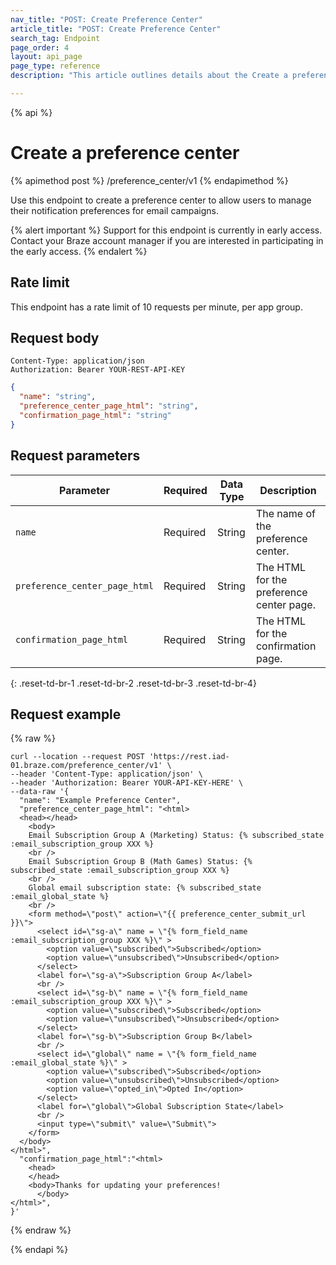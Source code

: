 ```yaml
---
nav_title: "POST: Create Preference Center"
article_title: "POST: Create Preference Center"
search_tag: Endpoint
page_order: 4
layout: api_page
page_type: reference
description: "This article outlines details about the Create a preference center Braze endpoint."

---
```

{% api %}
# Create a preference center
{% apimethod post %}
/preference_center/v1
{% endapimethod %}

Use this endpoint to create a preference center to allow users to manage their notification preferences for email campaigns.

{% alert important %}
Support for this endpoint is currently in early access. Contact your Braze account manager if you are interested in participating in the early access.
{% endalert %}

## Rate limit

This endpoint has a rate limit of 10 requests per minute, per app group.

## Request body

```
Content-Type: application/json
Authorization: Bearer YOUR-REST-API-KEY
```

```json
{
  "name": "string",
  "preference_center_page_html": "string",
  "confirmation_page_html": "string"
}
```

## Request parameters

| Parameter | Required | Data Type | Description |
| --------- | ---------| --------- | ----------- |
|`name`| Required | String | The name of the preference center. |
|`preference_center_page_html`| Required | String | The HTML for the preference center page. |
|`confirmation_page_html`| Required | String | The HTML for the confirmation page. |
{: .reset-td-br-1 .reset-td-br-2 .reset-td-br-3  .reset-td-br-4}

## Request example
{% raw %}
```
curl --location --request POST 'https://rest.iad-01.braze.com/preference_center/v1' \
--header 'Content-Type: application/json' \
--header 'Authorization: Bearer YOUR-API-KEY-HERE' \
--data-raw '{
  "name": "Example Preference Center",
  "preference_center_page_html": "<html>
  <head></head>
    <body>
    Email Subscription Group A (Marketing) Status: {% subscribed_state :email_subscription_group XXX %}
    <br />
    Email Subscription Group B (Math Games) Status: {% subscribed_state :email_subscription_group XXX %}
    <br />
    Global email subscription state: {% subscribed_state :email_global_state %}
    <br />
    <form method=\"post\" action=\"{{ preference_center_submit_url }}\">
      <select id=\"sg-a\" name = \"{% form_field_name :email_subscription_group XXX %}\" >
        <option value=\"subscribed\">Subscribed</option>
        <option value=\"unsubscribed\">Unsubscribed</option>
      </select>
      <label for=\"sg-a\">Subscription Group A</label>
      <br />
      <select id=\"sg-b\" name = \"{% form_field_name :email_subscription_group XXX %}\" >
        <option value=\"subscribed\">Subscribed</option>
        <option value=\"unsubscribed\">Unsubscribed</option>
      </select>
      <label for=\"sg-b\">Subscription Group B</label>
      <br />
      <select id=\"global\" name = \"{% form_field_name :email_global_state %}\" >
        <option value=\"subscribed\">Subscribed</option>
        <option value=\"unsubscribed\">Unsubscribed</option>
        <option value=\"opted_in\">Opted In</option>
      </select>
      <label for=\"global\">Global Subscription State</label>
      <br />
      <input type=\"submit\" value=\"Submit\">
    </form>
  </body>
</html>",
  "confirmation_page_html":"<html>
    <head>
    </head>
    <body>Thanks for updating your preferences!
      </body>
</html>",
}'
```
{% endraw %}

{% endapi %}